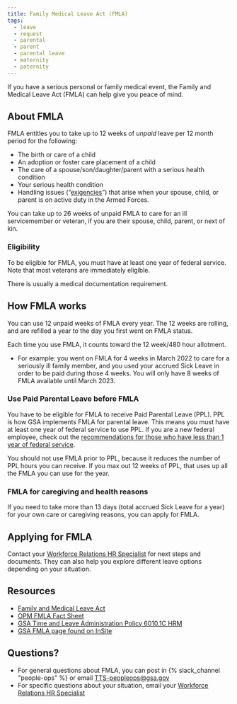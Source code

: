 ```yaml
---
title: Family Medical Leave Act (FMLA)
tags:
  - leave
  - request
  - parental
  - parent
  - parental leave
  - maternity
  - paternity
---
```

If you have a serious personal or family medical event, the Family and Medical Leave Act (FMLA) can help give you peace of mind. 

## About FMLA

FMLA entitles you to take up to 12 weeks of *unpaid* leave per 12 month period for the following:

* The birth or care of a child  
* An adoption or foster care placement of a child  
* The care of a spouse/son/daughter/parent with a serious health condition  
* Your serious health condition  
* Handling issues (“[exigencies](https://www.opm.gov/policy-data-oversight/pay-leave/leave-administration/fact-sheets/family-and-medical-leave-qualifying-exigency-leave/\#:\~:text=Categories%20of%20Qualifying%20Exigencies)”) that arise when your spouse, child, or parent is on active duty in the Armed Forces.

You can take up to 26 weeks of unpaid FMLA to care for an ill servicemember or veteran, if you are their spouse, child, parent, or next of kin. 

### Eligibility

To be eligible for FMLA, you must have at least one year of federal service. Note that most veterans are immediately eligible. 

There is usually a medical documentation requirement.

## How FMLA works

You can use 12 unpaid weeks of FMLA every year. The 12 weeks are rolling, and are refilled a year to the day you first went on FMLA status.

Each time you use FMLA, it counts toward the 12 week/480 hour allotment. 

* For example: you went on FMLA for 4 weeks in March 2022 to care for a seriously ill family member, and you used your accrued Sick Leave in order to be paid during those 4 weeks. You will only have 8 weeks of FMLA available until March 2023\.

### Use Paid Parental Leave before FMLA

You have to be eligible for FMLA to receive Paid Parental Leave (PPL). PPL is how GSA implements FMLA for parental leave. This means you must have at least one year of federal service to use PPL. If you are a new federal employee, check out the [recommendations for those who have less than 1 year of federal service](https://docs.google.com/document/d/1I82lrWKkJX\_t7DocCYkbZSLFpHLLP\_HlwXWLgzzLFXk/edit\#).

You should not use FMLA prior to PPL, because it reduces the number of PPL hours you can receive. If you max out 12 weeks of PPL, that uses up all the FMLA you can use for the year.

### FMLA for caregiving and health reasons

If you need to take more than 13 days (total accrued Sick Leave for a year) for your own care or caregiving reasons, you can apply for FMLA. 

## Applying for FMLA

Contact your [Workforce Relations HR Specialist](https://docs.google.com/document/d/15glvq9UakKUN8XTRTa6gRkhBHm2whhQyAGmf8ibTtBs/edit) for next steps and documents. They can also help you explore different leave options depending on your situation.

## Resources

* [Family and Medical Leave Act](https://www.dol.gov/agencies/whd/fmla)  
* [OPM FMLA Fact Sheet](https://www.opm.gov/policy-data-oversight/pay-leave/leave-administration/fact-sheets/family-and-medical-leave/)   
* [GSA Time and Leave Administration Policy 6010.1C HRM](https://insite.gsa.gov/directives-library/time-and-leave-administration-policy-2?term=time+and+leave+directive)  
* [GSA FMLA page found on InSite](https://insite.gsa.gov/employee-resources/hr-eeo-pay-and-leave/pay-and-leave/leave/family-and-medical-leave-act-of-1993?term=fmla) 

## Questions?

- For general questions about FMLA, you can post in  {% slack_channel "people-ops" %} or email [TTS-peopleops@gsa.gov](mailto:TTS-peopleops@gsa.gov)   
- For specific questions about your situation, email your [Workforce Relations HR Specialist](https://docs.google.com/document/d/15glvq9UakKUN8XTRTa6gRkhBHm2whhQyAGmf8ibTtBs/edit)
